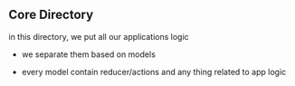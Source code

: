 ## Core Directory

in this directory, we put all our applications logic

* we separate them based on models

* every model contain reducer/actions and any thing related to app logic 
